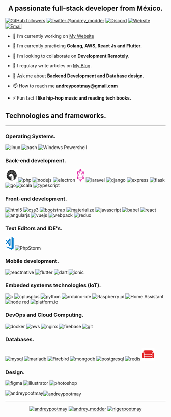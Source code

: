 <h2 align="center">A passionate full-stack developer from México.</h2>


[![GitHub followers](https://img.shields.io/github/followers/andreypootmay?label=andreypootmay&logo=github&style=flat-square)](github.com/andreypootmay/)
[![Twitter @andrey_modder](https://img.shields.io/twitter/follow/andrey_modder?label=%40andrey_modder&logo=twitter&style=flat-square)](https://twitter.com/andrey_modder)
[![Discord](https://img.shields.io/discord/459860554090283019?label=andreypootmay&logo=discord&style=flat-square)](https://discord.gg/aFGYXvX)
[![Website](https://img.shields.io/badge/andreypootmay.com-web-blueviolet?style=flat-square)](http://andreypootmay.com)
[![Email](https://img.shields.io/badge/andreypootmay%40gmail.com-mail-blueviolet?style=flat-square)](mailto://andreypootmay@gmail.com)


- 🔭 I’m currently working on [My Website](http://www.andreypootmay.com)

- 🌱 I’m currently practicing **Golang, AWS, React Js and Flutter**.

- 👯 I’m looking to collaborate on **Development Remotely**.

- 📝 I regulary write articles on [My Blog](http://www.andreypootmay.com/blog/).

- 💬 Ask me about **Backend Development and Database design**.

- 📫 How to reach me **andreypootmay@gmail.com**

- ⚡ Fun fact **I like hip-hop music and reading tech books.**


## Technologies and frameworks.
--- 
### Operating Systems.
<p>
    <img src="https://devicons.github.io/devicon/devicon.git/icons/linux/linux-original.svg" alt="linux" width="40" height="40"/>
    <img src="https://www.vectorlogo.zone/logos/gnu_bash/gnu_bash-icon.svg" alt="bash" width="40" height="40"/>
    <img src="https://3.bp.blogspot.com/-a7jPVdFk9Hw/W_XeTJX6JyI/AAAAAAAAC2c/HCtxP0wSSs0wEMKJOYq7pivEJaSVin92gCLcBGAs/s1600/powershell.png" alt="Windows Powershell" width="40" height="40"/>
</p>

### Back-end development.
<p>
<img src="https://devicons.github.io/devicon/devicon.git/icons/php/php-original.svg" alt="php" width="40" height="40"/>
<img src="https://devicons.github.io/devicon/devicon.git/icons/nodejs/nodejs-original-wordmark.svg" alt="nodejs" width="40" height="40"/> 
<img src="https://devicons.github.io/devicon/devicon.git/icons/electron/electron-original.svg" alt="electron" width="40" height="40"/>
<img alt="GraphQL" width="26px" src="https://raw.githubusercontent.com/github/explore/80688e429a7d4ef2fca1e82350fe8e3517d3494d/topics/graphql/graphql.png" width="60" height="40"/>
<img src="https://devicons.github.io/devicon/devicon.git/icons/laravel/laravel-plain-wordmark.svg" alt="laravel" width="40" height="40"/> 
<img src="https://devicons.github.io/devicon/devicon.git/icons/django/django-original.svg" alt="django" width="40" height="40"/>
<img src="https://devicons.github.io/devicon/devicon.git/icons/express/express-original-wordmark.svg"alt="express" width="40" height="40"/>
<img src="https://www.vectorlogo.zone/logos/pocoo_flask/pocoo_flask-icon.svg" alt="flask" width="40" height="40"/>
<img align="left" alt="Deno" src="https://raw.githubusercontent.com/github/explore/361e2821e2dea67711cde99c9c40ed357061cf27/topics/deno/deno.png" width="40" height="40"/>
<img src="https://devicons.github.io/devicon/devicon.git/icons/go/go-original.svg" alt="go" width="40" height="40"/><img src="https://devicons.github.io/devicon/devicon.git/icons/scala/scala-original-wordmark.svg" alt="scala" width="40" height="40"/> <img src="https://devicons.github.io/devicon/devicon.git/icons/typescript/typescript-original.svg" alt="typescript" width="40" height="40"/>
</p>

### Front-end development.
<p>
    <img src="https://devicons.github.io/devicon/devicon.git/icons/html5/html5-original-wordmark.svg" alt="html5" width="40" height="40"/>
    <img src="https://devicons.github.io/devicon/devicon.git/icons/css3/css3-original-wordmark.svg" alt="css3" width="40" height="40"/>
    <img src="https://devicons.github.io/devicon/devicon.git/icons/bootstrap/bootstrap-plain.svg" alt="bootstrap" width="30" height="40"/>
    <img src="https://raw.githubusercontent.com/prplx/svg-logos/5585531d45d294869c4eaab4d7cf2e9c167710a9/svg/materialize.svg" alt="materialize" width="40" height="40"/>
    <img src="https://devicons.github.io/devicon/devicon.git/icons/javascript/javascript-original.svg" alt="javascript" width="30" height="40"/>
    <img src="https://www.vectorlogo.zone/logos/babeljs/babeljs-icon.svg" alt="babel" width="40" height="40"/>
    <img src="https://devicons.github.io/devicon/devicon.git/icons/react/react-original-wordmark.svg" alt="react" width="40" height="40"/>
    <img src="https://devicons.github.io/devicon/devicon.git/icons/angularjs/angularjs-original.svg" alt="angularjs" width="40" height="40"/>
    <img src="https://devicons.github.io/devicon/devicon.git/icons/vuejs/vuejs-original-wordmark.svg" alt="vuejs" width="40" height="40"/> <img src="https://devicons.github.io/devicon/devicon.git/icons/webpack/webpack-original.svg" alt="webpack" width="40" height="40"/>
    <img src="https://devicons.github.io/devicon/devicon.git/icons/redux/redux-original.svg" alt="redux" width="40" height="40"/>
</p>

### Text Editors and IDE's.
<p>
    <img alt="Visual Studio Code" width="26px" src="https://raw.githubusercontent.com/github/explore/80688e429a7d4ef2fca1e82350fe8e3517d3494d/topics/visual-studio-code/visual-studio-code.png" width="40" height="40"/>
    <img alt="PhpStorm" src="https://resources.jetbrains.com/storage/products/phpstorm/img/meta/phpstorm_logo_300x300.png" width="40" height="40"/>
</p>

### Mobile development.
<p>
    <img src="https://reactnative.dev/img/header_logo.svg" alt="reactnative" width="40" height="40"/>
    <img src="https://www.vectorlogo.zone/logos/flutterio/flutterio-icon.svg" alt="flutter" width="40" height="40"/>
    <img src="https://www.vectorlogo.zone/logos/dartlang/dartlang-icon.svg" alt="dart" width="40" height="40"/>
    <img src="https://upload.wikimedia.org/wikipedia/commons/d/d1/Ionic_Logo.svg" alt="ionic" width="40" height="40"/> 
</p>

### Embeded systems technologies (IoT).
<p>
<img src="https://devicons.github.io/devicon/devicon.git/icons/c/c-original.svg" alt="c" width="40" height="40"/> <img src="https://devicons.github.io/devicon/devicon.git/icons/cplusplus/cplusplus-original.svg" alt="cplusplus" width="40" height="40"/>
<img src="https://devicons.github.io/devicon/devicon.git/icons/python/python-original.svg" alt="python" width="40" height="40"/>
<img src="https://lh3.googleusercontent.com/proxy/VWexDpKRXNSR7qWZyVXeycX27Qvgb5OyQw6pRHlYn0yTdj7TdVTKokAxkHQDnq-1gTofmjq4eObgPXWhP08L3qUk3dxv09YpMursvw" alt="arduino-ide" width="40" height="40" />
<img src="https://elinux.org/images/c/cb/Raspberry_Pi_Logo.svg" alt="Raspberry pi" width="40" height="50"> 
<img src="https://pbs.twimg.com/profile_images/999279684146753536/Exd9ESIN_400x400.jpg" alt="Home Assistant" width="40" height="40"> 
<img src="https://nodered.org/about/resources/media/node-red-icon-2.png" alt="node red" width="40" height="40">
<img src="https://cdn.platformio.org/images/platformio-logo.17fdc3bc.png" alt="platform.io" width="40" height="40">
</p>

### DevOps and Cloud Computing.
<p>
<img src="https://devicons.github.io/devicon/devicon.git/icons/docker/docker-original-wordmark.svg" alt="docker" width="40" height="40"/>
<img src="https://devicons.github.io/devicon/devicon.git/icons/amazonwebservices/amazonwebservices-original-wordmark.svg" alt="aws" width="40" height="40"/>
<img src="https://devicons.github.io/devicon/devicon.git/icons/nginx/nginx-original.svg" alt="nginx" width="40" height="40"/>
<img src="https://www.vectorlogo.zone/logos/firebase/firebase-icon.svg" alt="firebase" width="40" height="40"/>
<img src="https://www.vectorlogo.zone/logos/git-scm/git-scm-icon.svg" alt="git" width="40" height="40"/> 
</p>

### Databases.
<p>
<img src="https://devicons.github.io/devicon/devicon.git/icons/mysql/mysql-original-wordmark.svg" alt="mysql" width="40" height="40"/>
<img src="https://www.vectorlogo.zone/logos/mariadb/mariadb-icon.svg" alt="mariadb" width="40" height="40"/>
<img alt="Firebird" width="40" src="https://firebirdsql.org/file/about/ds-firebird-logo-1000.png" />
<img src="https://devicons.github.io/devicon/devicon.git/icons/mongodb/mongodb-original-wordmark.svg" alt="mongodb" width="40" height="40"/>
<img src="https://devicons.github.io/devicon/devicon.git/icons/postgresql/postgresql-original-wordmark.svg" alt="postgresql" width="40" height="40"/>
<img src="https://devicons.github.io/devicon/devicon.git/icons/redis/redis-original-wordmark.svg" alt="redis" width="40" height="40"/>
<img src="https://raw.githubusercontent.com/devicons/devicon/0d6c64dbbf311879f7d563bfc3ccf559f9ed111c/icons/couchdb/couchdb-original.svg" alt="couchdb" width="40" height="40"/>
</p>

### Design.
<p>
    <img src="https://www.vectorlogo.zone/logos/figma/figma-icon.svg" alt="figma" width="40" height="40"/>
    <img src="https://www.vectorlogo.zone/logos/adobe_illustrator/adobe_illustrator-icon.svg" alt="illustrator" width="40" height="40"/>
    <img src="https://devicons.github.io/devicon/devicon.git/icons/photoshop/photoshop-plain.svg" alt="photoshop" width="40" height="40"/>
</p>

<p>
<img align="left" src="https://github-readme-stats.vercel.app/api/top-langs/?username=andreypootmay&layout=compact&hide=html" alt="andreypootmay" />

<img align="center" src="https://github-readme-stats.vercel.app/api?username=andreypootmay&show_icons=true" alt="andreypootmay" />

</p>
<hr>

<p align="center">
<a href="https://codepen.io/andreypootmay" target="blank"><img align="center" src="https://cdn.jsdelivr.net/npm/simple-icons@3.0.1/icons/codepen.svg" alt="andreypootmay" height="30" width="30" /></a>
<a href="https://twitter.com/andrey_modder" target="blank"><img align="center" src="https://cdn.jsdelivr.net/npm/simple-icons@3.0.1/icons/twitter.svg" alt="andrey_modder" height="30" width="30" /></a>
<a href="https://instagram.com/nigerpootmay" target="blank"><img align="center" src="https://cdn.jsdelivr.net/npm/simple-icons@3.0.1/icons/instagram.svg" alt="nigerpootmay" height="30" width="30" /></a>
</p>
